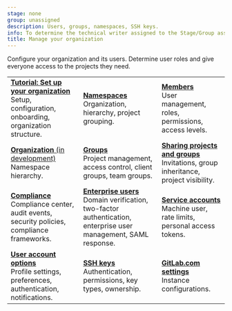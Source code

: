 ```yaml
---
stage: none
group: unassigned
description: Users, groups, namespaces, SSH keys.
info: To determine the technical writer assigned to the Stage/Group associated with this page, see https://handbook.gitlab.com/handbook/product/ux/technical-writing/#assignments
title: Manage your organization
---
```


Configure your organization and its users. Determine user roles
and give everyone access to the projects they need.

| | | |
|--|--|--|
| [**Tutorial: Set up your organization**](../tutorials/manage_user/_index.md)<br>Setup, configuration, onboarding, organization structure. | [**Namespaces**](../user/namespace/_index.md)<br>Organization, hierarchy, project grouping. | [**Members**](../user/project/members/_index.md)<br>User management, roles, permissions, access levels. |
| [**Organization** (in development)](../user/organization/_index.md)<br>Namespace hierarchy. | [**Groups**](../user/group/_index.md)<br>Project management, access control, client groups, team groups. | [**Sharing projects and groups**](../user/project/members/sharing_projects_groups.md)<br>Invitations, group inheritance, project visibility. |
| [**Compliance**](../administration/compliance.md)<br>Compliance center, audit events, security policies, compliance frameworks. | [**Enterprise users**](../user/enterprise_user/_index.md)<br>Domain verification, two-factor authentication, enterprise user management, SAML response. | [**Service accounts**](../user/profile/service_accounts.md)<br>Machine user, rate limits, personal access tokens. |
| [**User account options**](../user/profile/index.md)<br>Profile settings, preferences, authentication, notifications. | [**SSH keys**](../user/ssh.md)<br>Authentication, permissions, key types, ownership. | [**GitLab.com settings**](../user/gitlab_com/_index.md)<br>Instance configurations. |
